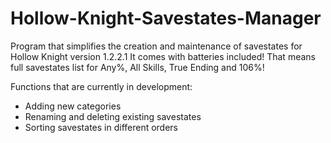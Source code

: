 # Hollow-Knight-Savestates-Manager
Program that simplifies the creation and maintenance of savestates for Hollow Knight version 1.2.2.1
It comes with batteries included! That means full savestates list for Any%, All Skills, True Ending and 106%!

Functions that are currently in development:
- Adding new categories
- Renaming and deleting existing savestates
- Sorting savestates in different orders
